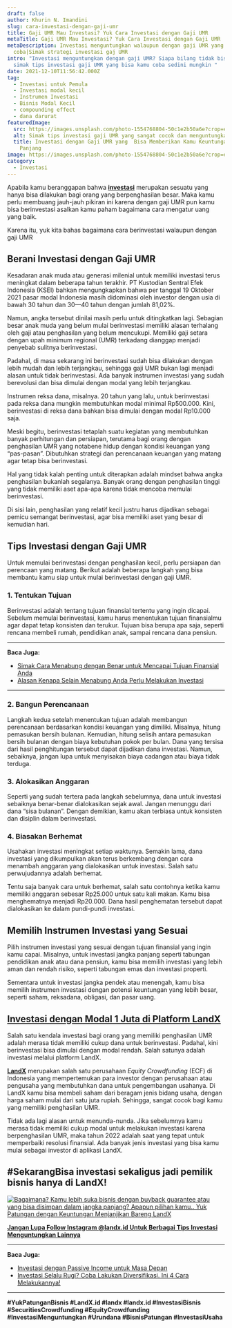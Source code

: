 ```yaml
---
draft: false
author: Khurin N. Imandini
slug: cara-investasi-dengan-gaji-umr
title: Gaji UMR Mau Investasi? Yuk Cara Investasi dengan Gaji UMR
metaTitle: Gaji UMR Mau Investasi? Yuk Cara Investasi dengan Gaji UMR
metaDescription: Investasi menguntungkan walaupun dengan gaji UMR yang bisa kamu
  coba|Simak strategi investasi gaj UMR
intro: "Investasi menguntungkan dengan gaji UMR? Siapa bilang tidak bisa, yuk
  simak tips investasi gaji UMR yang bisa kamu coba sedini mungkin "
date: 2021-12-10T11:56:42.000Z
tag:
  - Investasi untuk Pemula
  - Investasi modal kecil
  - Instrumen Investasi
  - Bisnis Modal Kecil
  - compounding effect
  - dana darurat
featuredImage:
  src: https://images.unsplash.com/photo-1554768804-50c1e2b50a6e?crop=entropy&cs=tinysrgb&fit=max&fm=jpg&ixid=MnwxMTc3M3wwfDF8c2VhcmNofDF8fHNhbGFyeXxlbnwwfHx8fDE2MzkxNDA0NDM&ixlib=rb-1.2.1&q=80&w=1080
  alt: Simak tips investasi gaji UMR yang sangat cocok dan menguntungkan bagi pemula
  title: Investasi dengan Gaji UMR yang  Bisa Memberikan Kamu Keuntungan Jangka
    Panjang
image: https://images.unsplash.com/photo-1554768804-50c1e2b50a6e?crop=entropy&cs=tinysrgb&fit=max&fm=jpg&ixid=MnwxMTc3M3wwfDF8c2VhcmNofDF8fHNhbGFyeXxlbnwwfHx8fDE2MzkxNDA0NDM&ixlib=rb-1.2.1&q=80&w=1080
category:
  - Investasi
---
```

Apabila kamu beranggapan bahwa **[investasi](https://landx.id/)** merupakan sesuatu yang hanya bisa dilakukan bagi orang yang berpenghasilan besar.  Maka kamu perlu membuang jauh-jauh pikiran ini karena dengan gaji UMR pun kamu bisa berinvestasi asalkan kamu paham bagaimana cara mengatur uang yang baik.

Karena itu, yuk kita bahas bagaimana cara berinvestasi walaupun dengan gaji UMR

## Berani Investasi dengan Gaji UMR

Kesadaran anak muda atau generasi milenial untuk memiliki investasi terus meningkat dalam beberapa tahun terakhir. PT Kustodian Sentral Efek Indonesia (KSEI) bahkan mengungkapkan bahwa per tanggal 19 Oktober 2021 pasar modal Indonesia masih didominasi oleh investor dengan usia di bawah 30 tahun dan 30—40 tahun dengan jumlah 81,02%.

Namun, angka tersebut dinilai masih perlu untuk ditingkatkan lagi. Sebagian besar anak muda yang belum mulai berinvestasi memiliki alasan terhalang oleh gaji atau penghasilan yang belum mencukupi. Memiliki gaji setara dengan upah minimum regional (UMR) terkadang dianggap menjadi penyebab sulitnya berinvestasi.

Padahal, di masa sekarang ini berinvestasi sudah bisa dilakukan dengan lebih mudah dan lebih terjangkau, sehingga gaji UMR bukan lagi menjadi alasan untuk tidak berinvestasi. Ada banyak instrumen investasi yang sudah berevolusi dan bisa dimulai dengan modal yang lebih terjangkau.

Instrumen reksa dana, misalnya. 20 tahun yang lalu, untuk berinvestasi pada reksa dana mungkin membutuhkan modal minimal Rp500.000. Kini, berinvestasi di reksa dana bahkan bisa dimulai dengan modal Rp10.000 saja.

Meski begitu, berinvestasi tetaplah suatu kegiatan yang membutuhkan banyak perhitungan dan persiapan, terutama bagi orang dengan penghasilan UMR yang notabene hidup dengan kondisi keuangan yang “pas-pasan”. Dibutuhkan strategi dan perencanaan keuangan yang matang agar tetap bisa berinvestasi.

Hal yang tidak kalah penting untuk diterapkan adalah mindset bahwa angka penghasilan bukanlah segalanya. Banyak orang dengan penghasilan tinggi yang tidak memiliki aset apa-apa karena tidak mencoba memulai berinvestasi.

Di sisi lain, penghasilan yang relatif kecil justru harus dijadikan sebagai pemicu semangat berinvestasi, agar bisa memiliki aset yang besar di kemudian hari.

## Tips Investasi dengan Gaji UMR

Untuk memulai berinvestasi dengan penghasilan kecil, perlu persiapan dan perencaan yang matang. Berikut adalah beberapa langkah yang bisa membantu kamu siap untuk mulai berinvestasi dengan gaji UMR.

### 1. Tentukan Tujuan

Berinvestasi adalah tentang tujuan finansial tertentu yang ingin dicapai. Sebelum memulai berinvestasi, kamu harus menentukan tujuan finansialmu agar dapat tetap konsisten dan terukur. Tujuan bisa berupa apa saja, seperti rencana membeli rumah, pendidikan anak, sampai rencana dana pensiun.

- - -

**Baca Juga:**

* [Simak Cara Menabung dengan Benar untuk Mencapai Tujuan Finansial Anda](https://landx.id/blog/cara-menabung-dengan-benar-untuk-masa-depan/)
* [Alasan Kenapa Selain Menabung Anda Perlu Melakukan Investasi](https://landx.id/blog/pentingnya-menabung-dan-investasi/)

- - -

### 2. Bangun Perencanaan

Langkah kedua setelah menentukan tujuan adalah membangun perencanaan berdasarkan kondisi keuangan yang dimiliki. Misalnya, hitung pemasukan bersih bulanan. Kemudian, hitung selisih antara pemasukan bersih bulanan dengan biaya kebutuhan pokok per bulan. Dana yang tersisa dari hasil penghitungan tersebut dapat dijadikan dana investasi. Namun, sebaiknya, jangan lupa untuk menyisakan biaya cadangan atau biaya tidak terduga.

### 3. Alokasikan Anggaran

Seperti yang sudah tertera pada langkah sebelumnya, dana untuk investasi sebaiknya benar-benar dialokasikan sejak awal. Jangan menunggu dari dana “sisa bulanan”. Dengan demikian, kamu akan terbiasa untuk konsisten dan disiplin dalam berinvestasi.

### 4. Biasakan Berhemat

Usahakan investasi meningkat setiap waktunya. Semakin lama, dana investasi yang dikumpulkan akan terus berkembang dengan cara menambah anggaran yang dialokasikan untuk investasi. Salah satu perwujudannya adalah berhemat.

Tentu saja banyak cara untuk berhemat, salah satu contohnya ketika kamu memiliki anggaran sebesar Rp25.000 untuk satu kali makan. Kamu bisa menghematnya menjadi Rp20.000. Dana hasil penghematan tersebut dapat dialokasikan ke dalam pundi-pundi investasi.

## Memilih Instrumen Investasi yang Sesuai

Pilih instrumen investasi yang sesuai dengan tujuan finansial yang ingin kamu capai. Misalnya, untuk investasi jangka panjang seperti tabungan pendidikan anak atau dana pensiun, kamu bisa memilih investasi yang lebih aman dan rendah risiko, seperti tabungan emas dan investasi properti.

Sementara untuk investasi jangka pendek atau menengah, kamu bisa memilih instrumen investasi dengan potensi keuntungan yang lebih besar, seperti saham, reksadana, obligasi, dan pasar uang.

## [Investasi dengan Modal 1 Juta di Platform LandX](https://landx.id/project/)

Salah satu kendala investasi bagi orang yang memiliki penghasilan UMR adalah merasa tidak memiliki cukup dana untuk berinvestasi. Padahal, kini berinvestasi bisa dimulai dengan modal rendah. Salah satunya adalah investasi melalui platform LandX.

**[LandX](https://landx.id/project/)** merupakan salah satu perusahaan *Equity Crowdfunding* (ECF) di Indonesia yang mempertemukan para investor dengan perusahaan atau pengusaha yang membutuhkan dana untuk pengembangan usahanya. Di LandX kamu bisa membeli saham dari beragam jenis bidang usaha, dengan harga saham mulai dari satu juta rupiah. Sehingga, sangat cocok bagi kamu yang memiliki penghasilan UMR.

Tidak ada lagi alasan untuk menunda-nunda. Jika sebelumnya kamu merasa tidak memiliki cukup modal untuk melakukan investasi karena berpenghasilan UMR, maka tahun 2022 adalah saat yang tepat untuk memperbaiki resolusi finansial. Ada banyak jenis investasi yang bisa kamu mulai sebagai investor di aplikasi LandX.

## \#SekarangBisa investasi sekaligus jadi pemilik bisnis hanya di LandX!

[![Bagaimana? Kamu lebih suka bisnis dengan buyback guarantee atau yang bisa disimpan dalam jangka panjang? Apapun pilihan kamu.. Yuk Patungan  dengan Keuntungan Menjanjikan Bareng LandX](https://accountgram-production.sfo2.cdn.digitaloceanspaces.com/landx_ghost/2021/10/Equity-Crowdfunding-di-Indonesia-1--3.png)](http://landx.id/project/)

**[Jangan Lupa Follow Instagram @landx.id Untuk Berbagai Tips Investasi Menguntungkan Lainnya](https://www.instagram.com/landx.id/?utm_medium=copy_link)**

- - -

**Baca Juga:**

* [Investasi dengan Passive Income untuk Masa Depan](https://landx.id/blog/investasi-dengan-passive-income-untuk-masa-depan/)
* [Investasi Selalu Rugi? Coba Lakukan Diversifikasi. Ini 4 Cara Melakukannya!](https://landx.id/blog/arti-penting-diversifikasi-dalam-investasi/)

- - -

**\#YukPatunganBisnis    #LandX.id    #landx         #landx.id    #InvestasiBisnis  #SecuritiesCrowdfunding   #EquityCrowdfunding    #InvestasiMenguntungkan     #Urundana    #BisnisPatungan    #InvestasiUsaha**